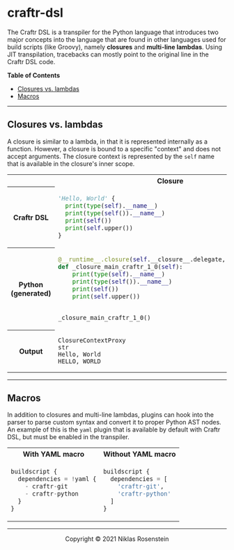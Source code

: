 # craftr-dsl

The Craftr DSL is a transpiler for the Python language that introduces two major concepts into the language
that are found in other languages used for build scripts (like Groovy), namely **closures** and
**multi-line lambdas**. Using JIT transpilation, tracebacks can mostly point to the original line in the
Craftr DSL code.

__Table of Contents__

* [Closures vs. lambdas](#closures-vs-lambdas)
* [Macros](#macros)

---

## Closures vs. lambdas

A closure is similar to a lambda, in that it is represented internally as a function. However, a closure is
bound to a specific "context" and does not accept arguments. The closure context is represented by the `self`
name that is available in the closure's inner scope.

<table>
<tr><th></th><th>Closure</th><th>Lambda</th></tr>
<tr><th>Craftr DSL</th><td>

```py
'Hello, World' {
  print(type(self).__name__)
  print(type(self()).__name__)
  print(self())
  print(self.upper())
}
```

</td><td>

```py
func = (name) => {
  print(f'Hello, {name}!')
}

func('World')
```

</td></tr>
<tr><th>Python (generated)</th><td>

```py
@__runtime__.closure(self.__closure__.delegate, 'Hello, World')
def _closure_main_craftr_1_0(self):
    print(type(self).__name__)
    print(type(self()).__name__)
    print(self())
    print(self.upper())


_closure_main_craftr_1_0()
```

</td><td>

```py
def _lambda_main_craftr_1_7(name):
    print(f'Hello, {name}!')


func = _lambda_main_craftr_1_7
func('World')
```

</td></tr>
<tr>
<th>Output</th><td>

```
ClosureContextProxy
str
Hello, World
HELLO, WORLD
```

</td><td>

```
Hello, World!
```

</td></tr>
</table>

---

## Macros

In addition to closures and multi-line lambdas, plugins can hook into the parser to parse custom syntax and
convert it to proper Python AST nodes. An example of this is the `yaml` plugin that is available by default
with Craftr DSL, but must be enabled in the transpiler.


<table>
<tr><th>With YAML macro</th><th>Without YAML macro</th></tr>
<tr><td>

```py
buildscript {
  dependencies = !yaml {
    - craftr-git
    - craftr-python
  }
}
```

</td><td>


```py
buildscript {
  dependencies = [
    'craftr-git',
    'craftr-python'
  ]
}
```

</td></tr>
</table>



---

<p align="center">Copyright &copy; 2021 Niklas Rosenstein</p>
